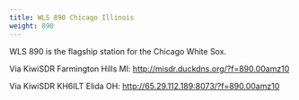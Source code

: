 ```yaml
---
title: WLS 890 Chicago Illinois
weight: 890
---
```

WLS 890 is the flagship station for the Chicago White Sox.

Via KiwiSDR Farmington Hills MI: http://misdr.duckdns.org/?f=890.00amz10

Via KiwiSDR KH6ILT Elida OH: http://65.29.112.189:8073/?f=890.00amz10
